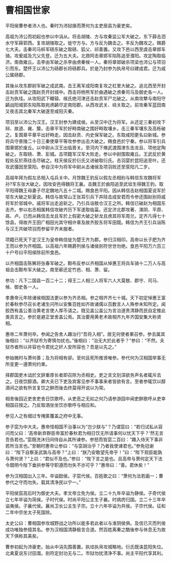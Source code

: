 # 曹相国世家

平阳侯曹参者沛人也。秦时为沛狱掾而萧何为主吏居县为豪吏矣。

高祖为沛公而初起也参以中涓从。将击胡陵、方与攻秦监公军大破之。东下薛击泗水守军薛郭西。复攻胡陵取之。徙守方与。方与反为魏击之。丰反为魏攻之。赐爵七大夫。击秦司马枿军砀东破之取砀、狐父、祁善置。又攻下邑以西至虞击章邯车骑。攻爰戚及亢父先登。迁为五大夫。北救阿击章邯军陷陈追至濮阳。攻定陶取临济。南救雍丘。击李由军破之杀李由虏秦候一人。秦将章邯破杀项梁也沛公与项羽引而东。楚怀王以沛公为砀郡长将砀郡兵。於是乃封参为执帛号曰建成君。迁为戚公属砀郡。

其後从攻东郡尉军破之成武南。击王离军成阳南复攻之杠里大破之。追北西至开封击赵贲军破之围赵贲开封城中。西击将杨熊军於曲遇破之虏秦司马及御史各一人。迁为执珪。从攻阳武下轘辕、缑氏绝河津还击赵贲军尸北破之。从南攻犨与南阳守齮战阳城郭东陷陈取宛虏齮尽定南阳郡。从西攻武关、峣关取之。前攻秦军蓝田南又夜击其北秦军大破遂至咸阳灭秦。

项羽至以沛公为汉王。汉王封参为建成侯。从至汉中迁为将军。从还定三秦初攻下辩、故道、雍、斄。击章平军於好畤南破之围好畤取壤乡。击三秦军壤东及高栎破之。复围章平章平出好畤走。因击赵贲、内史保军破之。东取咸阳更名曰新城。参将兵守景陵二十日三秦使章平等攻参参出击大破之。赐食邑於宁秦。参以将军引兵围章邯於废丘。以中尉从汉王出临晋关。至河内下脩武渡围津东击龙且、项他定陶破之。东取砀、萧、彭城。击项籍军汉军大败走。参以中尉围取雍丘。王武反於黄程处反於燕往击尽破之。柱天侯反於衍氏又进破取衍氏。击羽婴於昆阳追至叶。还攻武彊因至荥阳。参自汉中为将军中尉从击诸侯及项羽败还至荥阳凡二岁。

高祖年拜为假左丞相入屯兵关中。月馀魏王豹反以假左丞相别与韩信东攻魏将军孙?军东张大破之。因攻安邑得魏将王襄。击魏王於曲阳追至武垣生得魏王豹。取平阳得魏王母妻子尽定魏地凡五十二城。赐食邑平阳。因从韩信击赵相国夏说军於邬东大破之斩夏说。韩信与故常山王张耳引兵下井陉击成安君而令参还围赵别将戚将军於邬城中。戚将军出走追斩之。乃引兵诣敖仓汉王之所。韩信已破赵为相国东击齐。参以右丞相属韩信攻破齐历下军遂取临菑。还定济北郡攻著、漯阴、平原、鬲、卢。已而从韩信击龙且军於上假密大破之斩龙且虏其将军周兰。定齐凡得七十馀县。得故齐王田广相田光其守相许章及故齐胶东将军田既。韩信为齐王引兵诣陈与汉王共破项羽而参留平齐未服者。

项籍已死天下定汉王为皇帝韩信徙为楚王齐为郡。参归汉相印。高帝以长子肥为齐王而以参为齐相国。以高祖六年赐爵列侯与诸侯剖符世世勿绝。食邑平阳万六百三十户号曰平阳侯除前所食邑。

以齐相国击陈豨将张春军破之。黥布反参以齐相国从悼惠王将兵车骑十二万人与高祖会击黥布军大破之。南至蕲还定竹邑、相、萧、留。

参功：凡下二国县一百二十二；得王二人相三人将军六人大莫敖、郡守、司马、候、御史各一人。

孝惠帝元年除诸侯相国法更以参为齐丞相。参之相齐齐七十城。天下初定悼惠王富於春秋参尽召长老诸生问所以安集百姓如齐故诸儒以百数言人人殊参未知所定。闻胶西有盖公善治黄老言使人厚币请之。既见盖公盖公为言治道贵清静而民自定推此类具言之。参於是避正堂舍盖公焉。其治要用黄老术故相齐九年齐国安集大称贤相。

惠帝二年萧何卒。参闻之告舍人趣治行“吾将入相”。居无何使者果召参。参去属其後相曰：“以齐狱市为寄慎勿扰也。”後相曰：“治无大於此者乎？”参曰：“不然。夫狱市者所以并容也今君扰之奸人安所容也？吾是以先之。”

参始微时与萧何善；及为将相有卻。至何且死所推贤唯参。参代何为汉相国举事无所变更一遵萧何约束。

择郡国吏木诎於文辞重厚长者即召除为丞相史。吏之言文刻深欲务声名者辄斥去之。日夜饮醇酒。卿大夫已下吏及宾客见参不事事来者皆欲有言。至者参辄饮以醇酒间之欲有所言复饮之醉而後去终莫得开说以为常。

相舍後园近吏舍吏舍日饮歌呼。从吏恶之无如之何乃请参游园中闻吏醉歌呼从吏幸相国召按之。乃反取酒张坐饮亦歌呼与相应和。

参见人之有细过专掩匿覆盖之府中无事。

参子窋为中大夫。惠帝怪相国不治事以为“岂少朕与”？乃谓窋曰：“若归试私从容问而父曰：‘高帝新弃群臣帝富於春秋君为相日饮无所请事何以忧天下乎？’然无言吾告若也。”窋既洗沐归间侍自从其所谏参。参怒而笞窋二百曰：“趣入侍天下事非若所当言也。”至朝时惠帝让参曰：“与窋胡治乎？乃者我使谏君也。”参免冠谢曰：“陛下自察圣武孰与高帝？”上曰：“朕乃安敢望先帝乎！”曰：“陛下观臣能孰与萧何贤？”上曰：“君似不及也。”参曰：“陛下言之是也。且高帝与萧何定天下法令既明今陛下垂拱参等守职遵而勿失不亦可乎？”惠帝曰：“善。君休矣！”

参为汉相国出入三年。卒谥懿侯。子窋代侯。百姓歌之曰：“萧何为法若画一；曹参代之守而勿失。载其清净民以宁一。”

平阳侯窋高后时为御史大夫。孝文帝立免为侯。立二十九年卒谥为静侯。子奇代侯立七年卒谥为简侯。子时代侯。时尚平阳公主生子襄。时病疠归国。立二十三年卒谥夷侯。子襄代侯。襄尚卫长公主生子宗。立十六年卒谥为共侯。子宗代侯。征和二年中宗坐太子死国除。

太史公曰：曹相国参攻城野战之功所以能多若此者以与淮阴侯俱。及信已灭而列侯成功唯独参擅其名。参为汉相国清静极言合道。然百姓离秦之酷後参与休息无为故天下俱称其美矣。

曹参初起为沛豪吏。始从中涓先围善置。执珪执帛攻城略地。衍氏既诛昆阳失位。北禽夏说东讨田溉。剖符定封功无与二。市狱勿扰清净不事。尚主平阳代享其利。


